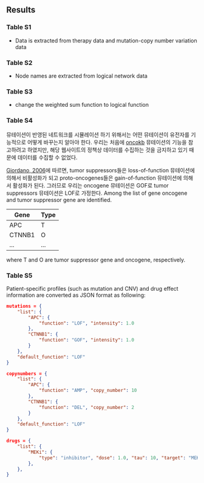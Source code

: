 ## Results

### Table S1

* Data is extracted from therapy data and mutation-copy number variation data

### Table S2

* Node names are extracted from logical network data

### Table S3

* change the weighted sum function to logical function

### Table S4

뮤테이션이 반영된 네트워크를 시뮬레이션 하기 위해서는 어떤 뮤테이션이 유전자를 기능적으로 어떻게 바꾸는지 알아야 한다. 우리는 처음에 [oncokb](oncokb.org) 뮤테이션의 기능을 참고하려고 하였지만, 해당 웹사이트의 정책상 데이터를 수집하는 것을 금지하고 있기 때문에 데이터를 수집할 수 없었다. 

[Giordano, 2006](http://www.nature.com/onc/journal/v25/n38/full/1209721a.html)에 따르면, tumor suppressors들은 loss-of-function 뮤테이션에 의해서 비활성화가 되고 proto-oncogenes들은 gain-of-function 뮤테이션에 의해서 활성화가 된다. 그러므로 우리는 oncogene 뮤테이션은 GOF로 tumor suppressors 뮤테이션은 LOF로 가정한다. Among the list of gene oncogene and tumor suppressor gene are identified. 

Gene | Type
--- | --- 
APC | T
CTNNB1 | O
... | ... 

where T and O are tumor suppressor gene and oncogene, respectively.

### Table S5

Patient-specific profiles (such as mutation and CNV) and drug effect information 
are converted as JSON format as following: 

```json
mutations = {
	"list": {
		"APC": {
			"function": "LOF", "intensity": 1.0
	    }, 
	    "CTNNB1": {
	    	"function": "GOF", "intensity": 1.0
	    }
	}, 
	"default_function": "LOF"
}

copynumbers = {
	"list": {
		"APC": {
			"function": "AMP", "copy_number": 10
	    }, 
	    "CTNNB1": {
	    	"function": "DEL", "copy_number": 2
	    }
	}, 
	"default_function": "LOF"
}

drugs = {
	"list": {
		"MEKi": {
			"type": "inhibitor", "dose": 1.0, "tau": 10, "target": "MEK"
	    }, 
	},
}
```


